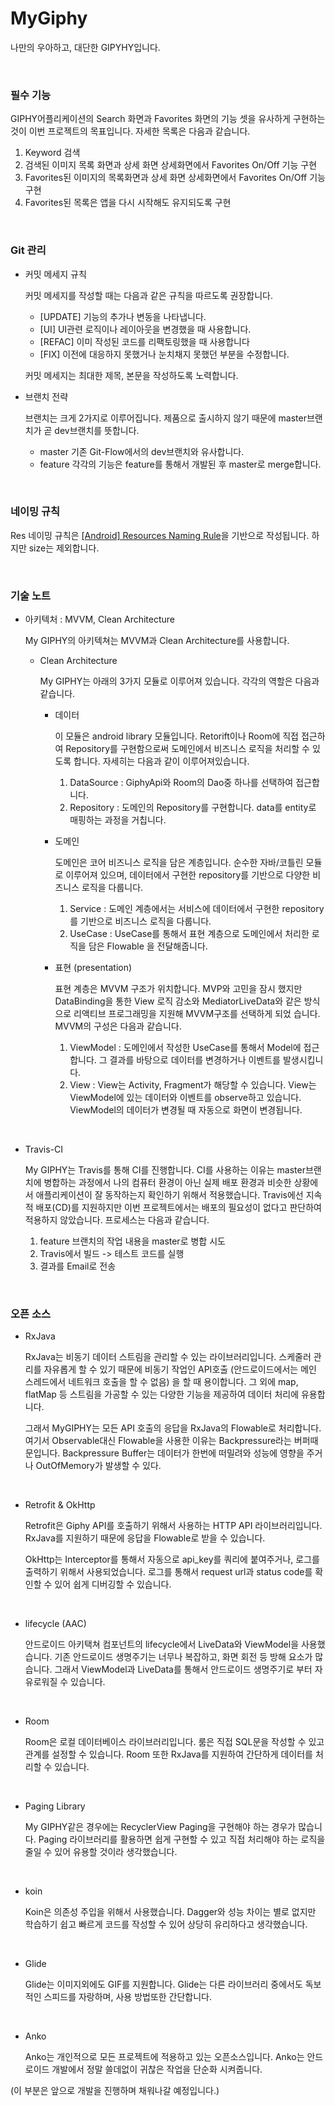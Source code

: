 # MyGiphy

나만의 우아하고, 대단한 GIPYHY입니다.

<br>

### 필수 기능

 GIPHY어플리케이션의 Search 화면과 Favorites 화면의 기능 셋을 유사하게 구현하는 것이 이번 프로젝트의 목표입니다. 자세한 목록은 다음과 같습니다.

1. Keyword 검색
2. 검색된 이미지 목록 화면과 상세 화면
   상세화면에서 Favorites On/Off 기능 구현
3. Favorites된 이미지의 목록화면과 상세 화면
   상세화면에서 Favorites On/Off 기능 구현
4. Favorites된 목록은 앱을 다시 시작해도 유지되도록 구현

<br>



### Git 관리

- 커밋 메세지 규칙

  커밋 메세지를 작성할 때는 다음과 같은 규칙을 따르도록 권장합니다.

  - [UPDATE] 기능의 추가나 변동을 나타냅니다.
  - [UI] UI관련 로직이나 레이아웃을 변경했을 때 사용합니다.
  - [REFAC] 이미 작성된 코드를 리팩토링했을 때 사용합니다
  - [FIX] 이전에 대응하지 못했거나 눈치채지 못했던 부분을 수정합니다.

  커밋 메세지는 최대한 제목, 본문을 작성하도록 노력합니다.  

  

- 브랜치 전략

  브랜치는 크게 2가지로 이루어집니다. 제품으로 출시하지 않기 때문에 master브랜치가 곧 dev브랜치를 뜻합니다. 

  - master 기존 Git-Flow에서의 dev브랜치와 유사합니다. 
  - feature 각각의 기능은 feature를 통해서  개발된 후 master로 merge합니다.



<br>

### 네이밍 규칙

Res 네이밍 규칙은 [[Android] Resources Naming Rule](https://b.jy.is/android-resource-naming-rule/)을 기반으로 작성됩니다. 하지만 size는 제외합니다.



<br>

### 기술 노트
- 아키텍처 : MVVM, Clean Architecture
    
    My GIPHY의 아키텍쳐는 MVVM과 Clean Architecture를 사용합니다.
    - Clean Architecture
        
        My GIPHY는 아래의 3가지 모듈로 이루어져 있습니다. 각각의 역할은 다음과 같습니다.
        
        - 데이터
            
            이 모듈은 android library 모듈입니다. Retorift이나 Room에 직접 접근하여 Repository를 
            구현함으로써 도메인에서 비즈니스 로직을 처리할 수 있도록 합니다. 자세히는 다음과 같이 
            이루어져있습니다.
            
            1. DataSource : GiphyApi와 Room의 Dao중 하나를 선택하여 접근합니다.
            2. Repository : 도메인의 Repository를 구현합니다. data를 entity로 매핑하는 과정을 거칩니다.  


        - 도메인
           
           도메인은 코어 비즈니스 로직을 담은 계층입니다. 순수한 자바/코틀린 모듈로 이루어져 있으며, 
           데이터에서 구현한 repository를 기반으로 다양한 비즈니스 로직을 다룹니다. 
           
           1. Service : 도메인 계층에서는 서비스에 데이터에서 구현한 repository를 기반으로
           비즈니스 로직을 다룹니다. 
           2. UseCase :  UseCase를 통해서 표현 계층으로 도메인에서 처리한 로직을 담은 Flowable
           을 전달해줍니다.
           
        - 표현 (presentation)
           
           표현 계층은 MVVM 구조가 위치합니다. MVP와 고민을 잠시 했지만 DataBinding을 통한 View 로직 
           감소와 MediatorLiveData와 같은 방식으로 리액티브 프로그래밍을 지원해 MVVM구조를 선택하게 되었
           습니다. MVVM의 구성은 다음과 같습니다.
           
           1. ViewModel : 도메인에서 작성한 UseCase를 통해서 Model에 접근합니다. 그 결과를 바탕으로
           데이터를 변경하거나 이벤트를 발생시킵니다.
           2. View : View는 Activity, Fragment가 해당할 수 있습니다. View는 ViewModel에 있는 데이터와
           이벤트를 observe하고 있습니다. ViewModel의 데이터가 변경될 때 자동으로 화면이 변경됩니다.

<br>

- Travis-CI
    
    My GIPHY는 Travis를 통해 CI를 진행합니다. CI를 사용하는 이유는 master브랜치에 병합하는
    과정에서 나의 컴퓨터 환경이 아닌 실제 배포 환경과 비슷한 상황에서 애플리케이션이 잘 동작하는지
    확인하기 위해서 적용했습니다. Travis에선 지속적 배포(CD)를 지원하지만 이번 프로젝트에서는 배포의
    필요성이 없다고 판단하여 적용하지 않았습니다. 프로세스는 다음과 같습니다.
    
    1. feature 브랜치의 작업 내용을 master로 병합 시도
    2. Travis에서 빌드 -> 테스트 코드를 실행
    3. 결과를 Email로 전송
    
<br>

### 오픈 소스

- RxJava

    RxJava는 비동기 데이터 스트림을 관리할 수 있는 라이브러리입니다. 스케줄러 관리를 자유롭게 할 수 있기 
    때문에 비동기 작업인 API호출 (안드로이드에서는 메인 스레드에서 네트워크 호출을 할 수 없음) 을 할 때 용이합니다.
    그 외에 map, flatMap 등 스트림을 가공할 수 있는 다양한 기능을 제공하여 데이터 처리에 유용합니다. 
    
    그래서 MyGIPHY는 모든 API 호출의 응답을 RxJava의 Flowable로 처리합니다. 여기서 Observable대신 Flowable을 
    사용한 이유는 Backpressure라는 버퍼때문입니다. Backpressure Buffer는 데이터가 한번에 떠밀려와 
    성능에 영향을 주거나 OutOfMemory가 발생할 수 있다. 

<br>    
    
- Retrofit & OkHttp

    Retrofit은 Giphy API를 호출하기 위해서 사용하는 HTTP API 라이브러리입니다. RxJava를 지원하기 때문에
    응답을 Flowable로 받을 수 있습니다.
    
    OkHttp는 Interceptor를 통해서 자동으로 api_key를 쿼리에 붙여주거나, 로그를 출력하기 위해서 사용되었습니다.
    로그를 통해서 request url과 status code를 확인할 수 있어 쉽게 디버깅할 수 있습니다.
     
<br>    
    
- lifecycle (AAC)
   
   안드로이드 아키택쳐 컴포넌트의 lifecycle에서 LiveData와 ViewModel을 사용했습니다. 기존 안드로이드 생명주기는
   너무나 복잡하고, 화면 회전 등 방해 요소가 많습니다. 그래서 ViewModel과 LiveData를 통해서 안드로이드
   생명주기로 부터 자유로워질 수 있습니다. 
         
<br>

- Room
    
    Room은 로컬 데이터베이스 라이브러리입니다. 룸은 직접 SQL문을 작성할 수 있고 관계를 설정할 수 있습니다.
    Room 또한 RxJava를 지원하여 간단하게 데이터를 처리할 수 있습니다. 

<br>

- Paging Library
    
    My GIPHY같은 경우에는 RecyclerView Paging을 구현해야 하는 경우가 많습니다. Paging 라이브러리를 
    활용하면 쉽게 구현할 수 있고 직접 처리해야 하는 로직을 줄일 수 있어 유용할 것이라 생각했습니다.
    
<br>
    
- koin
    
    Koin은 의존성 주입을 위해서 사용했습니다. Dagger와 성능 차이는 별로 없지만 학습하기 쉽고 빠르게 코드를
    작성할 수 있어 상당히 유리하다고 생각했습니다.
         
<br>

- Glide

    Glide는 이미지외에도 GIF를 지원합니다. Glide는 다른 라이브러리 중에서도 독보적인 스피드를 자랑하며,
    사용 방법또한 간단합니다. 

<br>    
    
- Anko
    
    Anko는 개인적으로 모든 프로젝트에 적용하고 있는 오픈소스입니다. Anko는 안드로이드 개발에서 정말 쓸데없이
    귀찮은 작업을 단순화 시켜줍니다.      

(이 부분은 앞으로 개발을 진행하며 채워나갈 예정입니다.)

